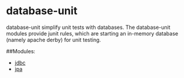 database-unit
=============

database-unit simplify unit tests with databases. The database-unit modules 
provide junit rules, which are starting an in-memory database (namely apache 
derby) for unit testing.

##Modules:

* [jdbc](jdbc-unit)
* [jpa](jpa-unit)